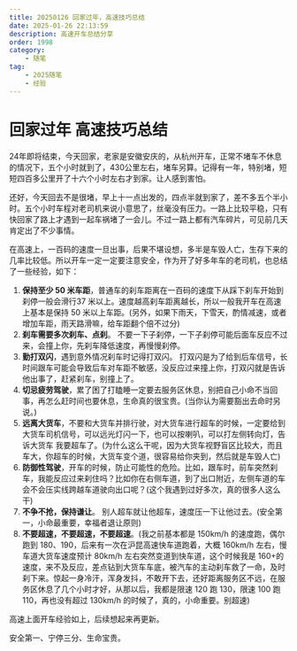 ```yaml
---
title: 20250126 回家过年，高速技巧总结
date: 2025-01-26 22:13:59
description: 高速开车总结分享
order: 1998
category:
    - 随笔
tag: 
    - 2025随笔
    - 经验
---
```

# 回家过年 高速技巧总结
24年即将结束，今天回家，老家是安徽安庆的，从杭州开车，正常不堵车不休息的情况下，五个小时就到了，430公里左右，堵车另算。记得有一年，特别堵，短短四百多公里开了十六个小时左右才到家。让人感到害怕。

还好，今天回去不是很堵，早上十一点出发的，四点半就到家了，差不多五个半小时。五个小时车程对老司机来说小意思了，丝毫没有压力。一路上比较平稳，只有快回家了路上才遇到一起车祸堵了一会儿。不过一路上都有汽车碎片，可见前几天肯定出了不少事情。

在高速上，一百码的速度一旦出事，后果不堪设想，多半是车毁人亡，生存下来的几率比较低。所以开车一定一定要注意安全，作为开了好多年车的老司机，也总结了一些经验，如下：

1. **保持至少 50 米车距**，普通车的刹车距离在一百码的速度下从踩下刹车开始到刹停一般会滑行37 米以上。速度越高刹车距离越长，所以一般我开车在高速上基本是保持 50 米以上车距。(另外，如果下雨天，下雪天，酌情减速，或者增加车距，雨天路滑嘛，给车距翻个倍不过分)
2. **刹车需要多次刹车、点刹**。 不要一下子刹停，一下子刹停可能后面车反应不过来，会撞上你，先刹车降低速度，再慢慢刹停。
3. **勤打双闪**，遇到意外情况刹车时记得打双闪。 打双闪是为了给到后车信号，长时间跟车可能会导致后车对车距不敏感，没反应过来撞上你，打双闪就是告诉他出事了，赶紧刹车，别撞上了。
4. **切忌疲劳驾驶**，累了困了打瞌睡一定要去服务区休息，别把自己小命不当回事，再怎么赶时间也要休息，生命真的很宝贵。(当你认为需要豁出去命时另说。)
5. **远离大货车**，不要和大货车并排行驶，对大货车进行超车的时候，一定要给到大货车司机信号，可以远光灯闪一下，也可以按喇叭，可以打左侧转向灯，告诉大货车 我要超车了。(为什么这么干呢，因为大货车视野盲区比较大，而且车大，你超车的时候，大货车变个道，很容易给你夹到，然后就是车毁人亡)
6. **防御性驾驶**，开车的时候，防止可能性的危险。比如，跟车时，前车突然刹车，我能反应过来刹住吗？比如你在右侧车道，到了出口附近，左侧车道的车会不会压实线跨越车道驶向出口呢？(这个我遇到过好多次，真的很多人这么干)
7. **不争不抢，保持谦让**。 别人超车就让他超车，速度压一下让他过去。(安全第一，小命最重要，幸福者退让原则)
8. **不要超速，不要超速，不要超速**。(我之前基本都是 150km/h 的速度跑，偶尔跑到 180、190，后来有一次在沪昆高速快车道跑着，大概 160km/h 左右，慢车道大货车速度预计 80km/h 左右突然变道到快车道，这个时候我是 160+的速度，来不及反应，差点钻到大货车车底，被汽车的主动刹车救了一命，及时刹下来。惊起一身冷汗，浑身发抖，不敢开下去，还好距离服务区不远，在服务区休息了几个小时才好，从那以后，我都是限速 120 跑 130，限速 100 跑 110，再也没有超过 130km/h 的时候了，真的，小命重要。别超速)

高速上面开车经验如上，后续想起来再更新。

安全第一、宁停三分、生命宝贵。